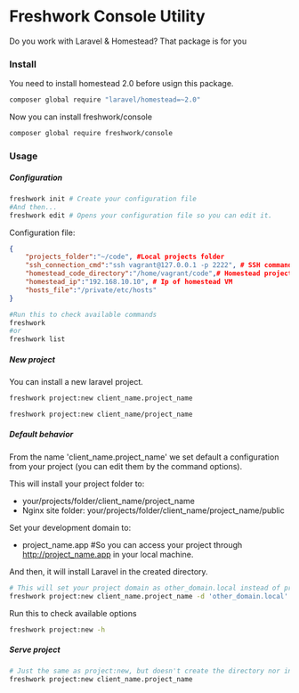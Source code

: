 # Freshwork Console Utility

Do you work with Laravel & Homestead? That package is for you

### Install
You need to install homestead 2.0 before usign this package.
```sh
composer global require "laravel/homestead=~2.0"
```
Now you can install freshwork/console
```sh
composer global require freshwork/console
```

### Usage
##### Configuration
```sh
freshwork init # Create your configuration file
#And then...
freshwork edit # Opens your configuration file so you can edit it.
```
Configuration file:
```json
{
	"projects_folder":"~/code", #Local projects folder
	"ssh_connection_cmd":"ssh vagrant@127.0.0.1 -p 2222", # SSH command to connect to homestead
	"homestead_code_directory":"/home/vagrant/code",# Homestead projects folder
	"homestead_ip":"192.168.10.10", # Ip of homestead VM
	"hosts_file":"/private/etc/hosts"
}
```

```sh
#Run this to check available commands
freshwork
#or
freshwork list
```

##### New project
You can install a new laravel project.
```sh
freshwork project:new client_name.project_name
```
```sh
freshwork project:new client_name/project_name
```
##### Default behavior
From the name 'client_name.project_name' we set default a configuration from your project (you can edit them by the command options).

This will install your project folder to:
- your/projects/folder/client_name/project_name
- Nginx site folder: your/projects/folder/client_name/project_name/public


Set your development domain to:
- project_name.app #So you can access your project through http://project_name.app in your local machine.

And then, it will install Laravel in the created directory.

```sh
# This will set your project domain as other_domain.local instead of project_name.app
freshwork project:new client_name.project_name -d 'other_domain.local'
```

Run this to check available options
```sh
freshwork project:new -h
```

##### Serve project
```sh
# Just the same as project:new, but doesn't create the directory nor install Laravel
freshwork project:new client_name.project_name
```


